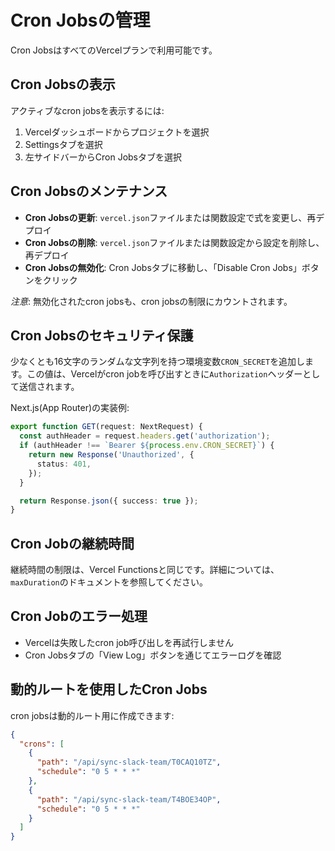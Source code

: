 # Cron Jobsの管理

Cron JobsはすべてのVercelプランで利用可能です。

## Cron Jobsの表示

アクティブなcron jobsを表示するには:

1. Vercelダッシュボードからプロジェクトを選択
2. Settingsタブを選択
3. 左サイドバーからCron Jobsタブを選択

## Cron Jobsのメンテナンス

- **Cron Jobsの更新**: `vercel.json`ファイルまたは関数設定で式を変更し、再デプロイ
- **Cron Jobsの削除**: `vercel.json`ファイルまたは関数設定から設定を削除し、再デプロイ
- **Cron Jobsの無効化**: Cron Jobsタブに移動し、「Disable Cron Jobs」ボタンをクリック

*注意*: 無効化されたcron jobsも、cron jobsの制限にカウントされます。

## Cron Jobsのセキュリティ保護

少なくとも16文字のランダムな文字列を持つ環境変数`CRON_SECRET`を追加します。この値は、Vercelがcron jobを呼び出すときに`Authorization`ヘッダーとして送信されます。

Next.js(App Router)の実装例:

```typescript
export function GET(request: NextRequest) {
  const authHeader = request.headers.get('authorization');
  if (authHeader !== `Bearer ${process.env.CRON_SECRET}`) {
    return new Response('Unauthorized', {
      status: 401,
    });
  }

  return Response.json({ success: true });
}
```

## Cron Jobの継続時間

継続時間の制限は、Vercel Functionsと同じです。詳細については、`maxDuration`のドキュメントを参照してください。

## Cron Jobのエラー処理

- Vercelは失敗したcron job呼び出しを再試行しません
- Cron Jobsタブの「View Log」ボタンを通じてエラーログを確認

## 動的ルートを使用したCron Jobs

cron jobsは動的ルート用に作成できます:

```json
{
  "crons": [
    {
      "path": "/api/sync-slack-team/T0CAQ10TZ",
      "schedule": "0 5 * * *"
    },
    {
      "path": "/api/sync-slack-team/T4BOE34OP",
      "schedule": "0 5 * * *"
    }
  ]
}
```
